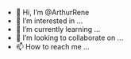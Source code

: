 - 👋 Hi, I’m @ArthurRene
- 👀 I’m interested in ...
- 🌱 I’m currently learning ...
- 💞️ I’m looking to collaborate on ...
- 📫 How to reach me ...

<!---
ArthurRene/ArthurRene is a ✨ special ✨ repository because its `README.md` (this file) appears on your GitHub profile.
You can click the Preview link to take a look at your changes.
--->
